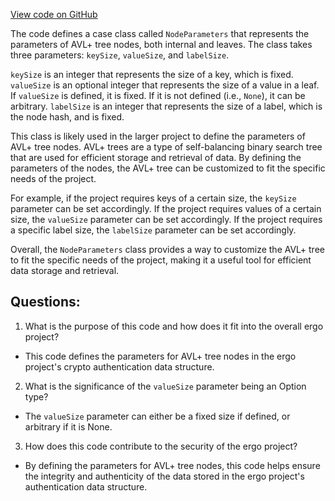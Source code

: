 [View code on GitHub](https://github.com/ergoplatform/ergo/avldb/src/main/scala/scorex/crypto/authds/avltree/batch/NodeParameters.scala)

The code defines a case class called `NodeParameters` that represents the parameters of AVL+ tree nodes, both internal and leaves. The class takes three parameters: `keySize`, `valueSize`, and `labelSize`. 

`keySize` is an integer that represents the size of a key, which is fixed. `valueSize` is an optional integer that represents the size of a value in a leaf. If `valueSize` is defined, it is fixed. If it is not defined (i.e., `None`), it can be arbitrary. `labelSize` is an integer that represents the size of a label, which is the node hash, and is fixed.

This class is likely used in the larger project to define the parameters of AVL+ tree nodes. AVL+ trees are a type of self-balancing binary search tree that are used for efficient storage and retrieval of data. By defining the parameters of the nodes, the AVL+ tree can be customized to fit the specific needs of the project. 

For example, if the project requires keys of a certain size, the `keySize` parameter can be set accordingly. If the project requires values of a certain size, the `valueSize` parameter can be set accordingly. If the project requires a specific label size, the `labelSize` parameter can be set accordingly. 

Overall, the `NodeParameters` class provides a way to customize the AVL+ tree to fit the specific needs of the project, making it a useful tool for efficient data storage and retrieval.
## Questions: 
 1. What is the purpose of this code and how does it fit into the overall ergo project?
- This code defines the parameters for AVL+ tree nodes in the ergo project's crypto authentication data structure. 

2. What is the significance of the `valueSize` parameter being an Option type?
- The `valueSize` parameter can either be a fixed size if defined, or arbitrary if it is None. 

3. How does this code contribute to the security of the ergo project?
- By defining the parameters for AVL+ tree nodes, this code helps ensure the integrity and authenticity of the data stored in the ergo project's authentication data structure.